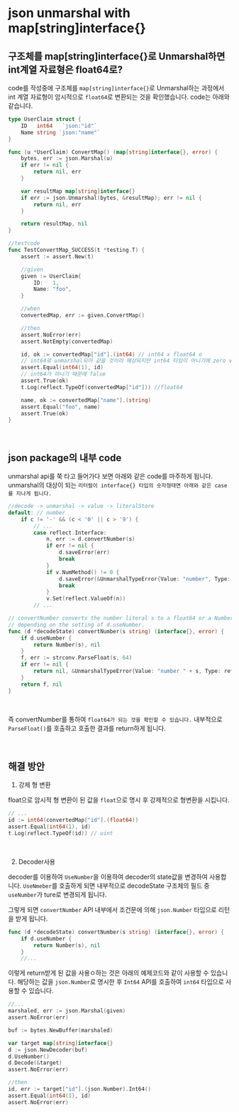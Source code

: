json unmarshal with map[string]interface{}
===

## 구조체를 map[string]interface{}로 Unmarshal하면 int계열 자료형은 float64로?

code를 작성중에 구조체를 `map[string]interface{}`로 Unmarshal하는 과정에서 int 계열 자료형이 암시적으로 `float64`로 변환되는 것을 확인했습니다. code는 아래와 같습니다.

```go
type UserClaim struct {
	ID   int64   `json:"id"`
	Name string `json:"name"`
}

func (u *UserClaim) ConvertMap() (map[string]interface{}, error) {
	bytes, err := json.Marshal(u)
	if err != nil {
		return nil, err
	}

	var resultMap map[string]interface{}
	if err := json.Unmarshal(bytes, &resultMap); err != nil {
		return nil, err
	}

	return resultMap, nil
}

//testcode
func TestConvertMap_SUCCESS(t *testing.T) {
	assert := assert.New(t)

	//given
	given := UserClaim{
		ID:   1,
		Name: "foo",
	}

	//when
	convertedMap, err := given.ConvertMap()

	//then
	assert.NoError(err)
	assert.NotEmpty(convertedMap)

	id, ok := convertedMap["id"].(int64) // int64 x float64 o
	// int64로 unmarshal되어 같을 것이라 예상되지만 int64 타입이 아니기에 zero value return
	assert.Equal(int64(1), id) 
	// int64가 아니기 때문에 false
	assert.True(ok) 
	t.Log(reflect.TypeOf(convertedMap["id"])) //float64

	name, ok := convertedMap["name"].(string)
	assert.Equal("foo", name)
	assert.True(ok)
}
```

<br>

## json package의 내부 code

unmarshal api를 쭉 타고 들어가다 보면 아래와 같은 code를 마주하게 됩니다. unmarshal의 대상이 되는 `리터럴이 interface{} 타입의 숫자형태면 아래와 같은 case를 지나게 됩니다.`

```go
//decode -> unmarshal -> value -> literalStore
default: // number
    if c != '-' && (c < '0' || c > '9') {
        // ...
        case reflect.Interface:
            n, err := d.convertNumber(s)
            if err != nil {
                d.saveError(err)
                break
            }
            if v.NumMethod() != 0 {
                d.saveError(&UnmarshalTypeError{Value: "number", Type: v.Type(), Offset: int64(d.readIndex())})
                break
            }
            v.Set(reflect.ValueOf(n))
		// ...

// convertNumber converts the number literal s to a float64 or a Number
// depending on the setting of d.useNumber.
func (d *decodeState) convertNumber(s string) (interface{}, error) {
	if d.useNumber {
		return Number(s), nil
	}
	f, err := strconv.ParseFloat(s, 64)
	if err != nil {
		return nil, &UnmarshalTypeError{Value: "number " + s, Type: reflect.TypeOf(0.0), Offset: int64(d.off)}
	}
	return f, nil
}
```

<br>

즉 convertNumber를 통하여 `float64가 되는 것을 확인할 수 있습니다.` 내부적으로 `ParseFloat()`를 호출하고 호출한 결과를 return하게 됩니다.

<br>

## 해결 방안

1. 강제 형 변환

float으로 암시적 형 변환이 된 값을 `float`으로 명시 후 강제적으로 형변환을 시킵니다.

```go
// ...
id := int64(convertedMap["id"].(float64)) 
assert.Equal(int64(1), id)
t.Log(reflect.TypeOf(id)) // uint
```

<br>

2. Decoder사용

decoder를 이용하여 `UseNumber`을 이용하여 decoder의 state값을 변경하여 사용합니다. `UseNmeber`를 호출하게 되면 내부적으로 decodeState 구조체의 필드 중 `useNumber`가 ture로 변경되게 됩니다.

그렇게 되면 `convertNumber` API 내부에서 조건문에 의해 `json.Number` 타입으로 리턴을 받게 됩니다.

```go
func (d *decodeState) convertNumber(s string) (interface{}, error) {
	if d.useNumber {
		return Number(s), nil
	}
	//...
```

이렇게 return받게 된 값을 사용ㅇ하는 것은 아래의 예제코드와 같이 사용할 수 있습니다. 해당하는 값을 `json.Number`로 명시한 후 `Int64` API를 호출하여 `int64` 타입으로 사용할 수 있습니다.
```go
//...
marshaled, err := json.Marshal(given)
assert.NoError(err)

buf := bytes.NewBuffer(marshaled)

var target map[string]interface{}
d := json.NewDecoder(buf)
d.UseNumber()
d.Decode(&target)
assert.NoError(err)

//then
id, err := target["id"].(json.Number).Int64()
assert.Equal(int64(1), id)
assert.NoError(err)
```

